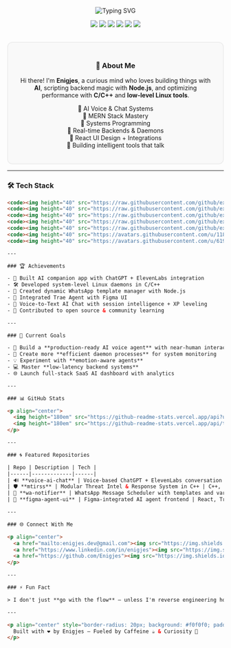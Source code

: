 <!-- README.md -->

<p align="center">
  <img src="https://readme-typing-svg.demolab.com?font=Fira+Code&size=28&duration=2000&pause=1000&center=true&width=800&lines=Hi%2C+I'm+Enigjes+👨‍💻;Full-stack+Developer+%7C+AI+Voice+Engineer;Lover+of+Code%2C+Logic%2C+Linux+%26+Life" alt="Typing SVG" />
</p>

<p align="center">
  <img src="https://img.shields.io/github/followers/Enigjes?style=social" />
  <img src="https://komarev.com/ghpvc/?username=Enigjes&label=Profile+Views&color=blue" />
  <img src="https://img.shields.io/badge/AI%20Agent-Builder-11B0AA?style=for-the-badge&logo=OpenAI&logoColor=white" />
  <img src="https://img.shields.io/badge/Voice-Tech-11Labs-ffb703?style=for-the-badge&logo=soundcloud&logoColor=white" />
  <img src="https://img.shields.io/badge/React%20Lover-⚛️-61DAFB?style=for-the-badge" />
  <img src="https://img.shields.io/badge/C%2FC%2B%2B%20System%20Dev-Linux%20Tools-blue?style=for-the-badge&logo=linux" />
</p>

<br/>

<div align="center" style="border: 2px solid #eee; border-radius: 12px; padding: 20px; background: #f9f9f9;">
  
### 🧠 About Me
Hi there! I'm **Enigjes**, a curious mind who loves building things with **AI**, scripting backend magic with **Node.js**, and optimizing performance with **C/C++** and **low-level Linux tools**.

🔹 AI Voice & Chat Systems  
🔹 MERN Stack Mastery  
🔹 Systems Programming  
🔹 Real-time Backends & Daemons  
🔹 React UI Design + Integrations  
🔹 Building intelligent tools that talk

</div>

---

### 🛠️ Tech Stack

```html
<code><img height="40" src="https://raw.githubusercontent.com/github/explore/main/topics/react/react.png"></code>
<code><img height="40" src="https://raw.githubusercontent.com/github/explore/main/topics/nodejs/nodejs.png"></code>
<code><img height="40" src="https://raw.githubusercontent.com/github/explore/main/topics/cpp/cpp.png"></code>
<code><img height="40" src="https://raw.githubusercontent.com/github/explore/main/topics/linux/linux.png"></code>
<code><img height="40" src="https://raw.githubusercontent.com/github/explore/main/topics/javascript/javascript.png"></code>
<code><img height="40" src="https://avatars.githubusercontent.com/u/118123209?s=200&v=4"></code> <!-- ElevenLabs -->
<code><img height="40" src="https://avatars.githubusercontent.com/u/61983552?s=200&v=4"></code> <!-- Trae AI -->

---

### 🏆 Achievements

- 🧩 Built AI companion app with ChatGPT + ElevenLabs integration  
- 🛠️ Developed system-level Linux daemons in C/C++  
- 🔄 Created dynamic WhatsApp template manager with Node.js  
- 🧠 Integrated Trae Agent with Figma UI  
- 💬 Voice-to-Text AI Chat with session intelligence + XP leveling  
- 🚀 Contributed to open source & community learning

---

### 🎯 Current Goals

- 📱 Build a **production-ready AI voice agent** with near-human interaction  
- 📂 Create more **efficient daemon processes** for system monitoring  
- 💡 Experiment with **emotion-aware agents**  
- 💻 Master **low-latency backend systems**  
- 🌐 Launch full-stack SaaS AI dashboard with analytics

---

### 📊 GitHub Stats

<p align="center">
  <img height="180em" src="https://github-readme-stats.vercel.app/api?username=Enigjes&show_icons=true&theme=tokyonight" />
  <img height="180em" src="https://github-readme-stats.vercel.app/api/top-langs/?username=Enigjes&layout=compact&theme=tokyonight" />
</p>

---

### 🌀 Featured Repositories

| Repo | Description | Tech |
|------|-------------|------|
| 🔊 **voice-ai-chat** | Voice-based ChatGPT + ElevenLabs conversation system | React, Node.js, Vite, ElevenLabs |
| 🛡️ **mtirss** | Modular Threat Intel & Response System in C++ | C++, OOP, Daemon |
| 🧪 **wa-notifier** | WhatsApp Message Scheduler with templates and variables | Node.js, TypeORM, MySQL |
| 🧙 **figma-agent-ui** | Figma-integrated AI agent frontend | React, Trae AI, Figma Plugin |

---

### 🌐 Connect With Me

<p align="center">
  <a href="mailto:enigjes.dev@gmail.com"><img src="https://img.shields.io/badge/Email-enigjes.dev@gmail.com-D14836?style=for-the-badge&logo=gmail&logoColor=white"/></a>
  <a href="https://www.linkedin.com/in/enigjes"><img src="https://img.shields.io/badge/LinkedIn-Enigjes-blue?style=for-the-badge&logo=linkedin&logoColor=white"/></a>
  <a href="https://github.com/Enigjes"><img src="https://img.shields.io/badge/GitHub-Enigjes-181717?style=for-the-badge&logo=github"/></a>
</p>

---

### ⚡ Fun Fact

> I don't just **go with the flow** — unless I'm reverse engineering how the current works 😉

---

<p align="center" style="border-radius: 20px; background: #f0f0f0; padding: 10px;">
  Built with ❤️ by Enigjes — Fueled by Caffeine ☕ & Curiosity 🤔
</p>
